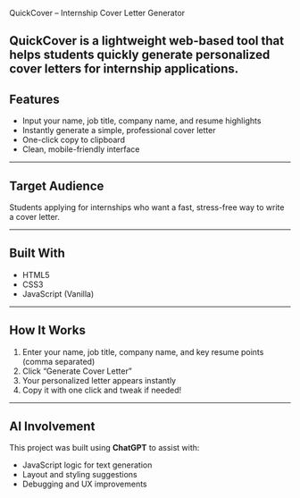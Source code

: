 QuickCover – Internship Cover Letter Generator

QuickCover is a lightweight web-based tool that helps students quickly generate personalized cover letters for internship applications.
---

## Features

- Input your name, job title, company name, and resume highlights
- Instantly generate a simple, professional cover letter
- One-click copy to clipboard
- Clean, mobile-friendly interface

---

## Target Audience

Students applying for internships who want a fast, stress-free way to write a cover letter.

---

## Built With

- HTML5
- CSS3
- JavaScript (Vanilla)

---

## How It Works

1. Enter your name, job title, company name, and key resume points (comma separated)
2. Click “Generate Cover Letter”
3. Your personalized letter appears instantly
4. Copy it with one click and tweak if needed!

---

## AI Involvement

This project was built using **ChatGPT** to assist with:
- JavaScript logic for text generation
- Layout and styling suggestions
- Debugging and UX improvements



